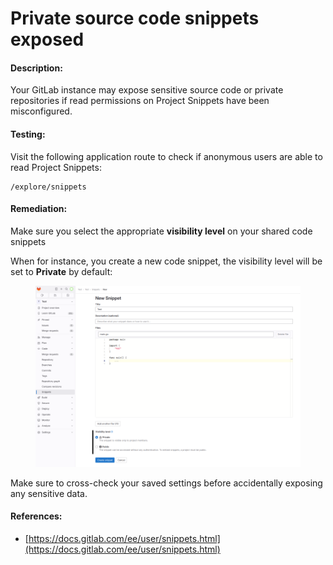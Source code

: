 # Private source code snippets exposed

#### Description:

Your GitLab instance may expose sensitive source code or private repositories if read permissions on Project Snippets have been misconfigured.

#### Testing:

Visit the following application route to check if anonymous users are able to read Project Snippets:

```
/explore/snippets
```

#### Remediation:

Make sure you select the appropriate **visibility level** on your shared code snippets

When for instance, you create a new code snippet, the visibility level will be set to **Private** by default:

<figure><img src="../../.gitbook/assets/image (4).png" alt=""><figcaption></figcaption></figure>

Make sure to cross-check your saved settings before accidentally exposing any sensitive data.

#### References:

* [https://docs.gitlab.com/ee/user/snippets.html](https://docs.gitlab.com/ee/user/snippets.html)
